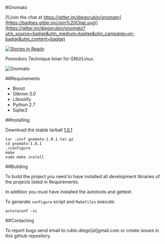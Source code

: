 #Gnomato

[![Join the chat at https://gitter.im/diegorubin/gnomato](https://badges.gitter.im/Join%20Chat.svg)](https://gitter.im/diegorubin/gnomato?utm_source=badge&utm_medium=badge&utm_campaign=pr-badge&utm_content=badge)

[![Stories in Ready](https://badge.waffle.io/diegorubin/gnomato.svg?label=ready&title=Ready)](http://waffle.io/diegorubin/gnomato) 

Pomodoro Technique timer for GNU/Linux.

![Gnomato](http://diegorubin.com/images/gnomato "Gnomato Interface")

##Requirements

* Boost
* Gtkmm 3.0
* Libnotify
* Python 2.7
* Sqlite3

##Installing

Download the stable tarball [1.0.1](https://github.com/diegorubin/gnomato/releases/download/1.0.1/gnomato-1.0.1.tar.gz)

    tar -zxvf gnomato-1.0.1.tar.gz
    cd gnomato-1.0.1
    ./configure
    make
    sudo make install

##Building

To build the project you need to have installed all development libraries 
of the projects listed in Requirements.

In addition you must have installed the autotools and gettext.

To generate `configure` script and `Makefiles` execute:

    autoreconf -vi

##Contacting

To report bugs send email to rubin.diego[at]gmail.com or
create issues in this github repository.

